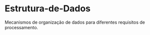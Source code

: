 # Estrutura-de-Dados
Mecanismos de organização de dados para diferentes requisitos de processamento.

